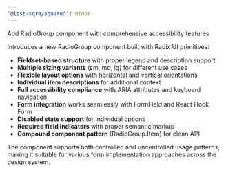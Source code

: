 ```yaml
---
'@lsst-sqre/squared': minor
---
```


Add RadioGroup component with comprehensive accessibility features

Introduces a new RadioGroup component built with Radix UI primitives:

- **Fieldset-based structure** with proper legend and description support
- **Multiple sizing variants** (sm, md, lg) for different use cases
- **Flexible layout options** with horizontal and vertical orientations
- **Individual item descriptions** for additional context
- **Full accessibility compliance** with ARIA attributes and keyboard navigation
- **Form integration** works seamlessly with FormField and React Hook Form
- **Disabled state support** for individual options
- **Required field indicators** with proper semantic markup
- **Compound component pattern** (RadioGroup.Item) for clean API

The component supports both controlled and uncontrolled usage patterns, making it suitable for various form implementation approaches across the design system.